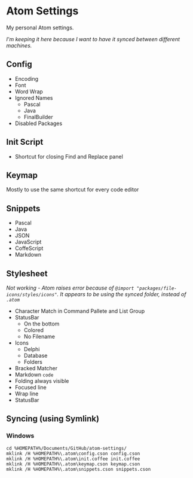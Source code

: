 # Atom Settings

My personal Atom settings.

_I'm keeping it here because I want to have it synced between different machines._

## Config

* Encoding
* Font
* Word Wrap
* Ignored Names
  - Pascal
  - Java
  - FinalBuilder
* Disabled Packages

## Init Script

* Shortcut for closing Find and Replace panel

## Keymap

Mostly to use the same shortcut for every code editor

## Snippets

* Pascal
* Java
* JSON
* JavaScript
* CoffeScript
* Markdown

## Stylesheet

_Not working - Atom raises error because of `@import "packages/file-icons/styles/icons"`. It appears to be using the synced folder, instead of `.atom`_

* Character Match in Command Pallete and List Group
* StatusBar
  - On the bottom
  - Colored
  - No Filename
* Icons
  - Delphi
  - Database
  - Folders
* Bracked Matcher
* Markdown `code`
* Folding always visible
* Focused line
* Wrap line
* StatusBar

## Syncing (using Symlink)

### Windows

```
cd %HOMEPATH%/Documents/GitHub/atom-settings/
mklink /H %HOMEPATH%\.atom\config.cson config.cson
mklink /H %HOMEPATH%\.atom\init.coffee init.coffee
mklink /H %HOMEPATH%\.atom\keymap.cson keymap.cson
mklink /H %HOMEPATH%\.atom\snippets.cson snippets.cson
```
